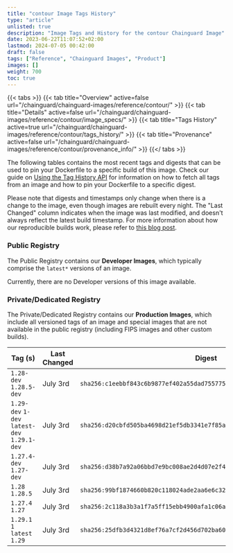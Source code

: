 ```yaml
---
title: "contour Image Tags History"
type: "article"
unlisted: true
description: "Image Tags and History for the contour Chainguard Image"
date: 2023-06-22T11:07:52+02:00
lastmod: 2024-07-05 00:42:00
draft: false
tags: ["Reference", "Chainguard Images", "Product"]
images: []
weight: 700
toc: true
---
```


{{< tabs >}}
{{< tab title="Overview" active=false url="/chainguard/chainguard-images/reference/contour/" >}}
{{< tab title="Details" active=false url="/chainguard/chainguard-images/reference/contour/image_specs/" >}}
{{< tab title="Tags History" active=true url="/chainguard/chainguard-images/reference/contour/tags_history/" >}}
{{< tab title="Provenance" active=false url="/chainguard/chainguard-images/reference/contour/provenance_info/" >}}
{{</ tabs >}}

The following tables contains the most recent tags and digests that can be used to pin your Dockerfile to a specific build of this image. Check our guide on [Using the Tag History API](/chainguard/chainguard-images/using-the-tag-history-api/) for information on how to fetch all tags from an image and how to pin your Dockerfile to a specific digest.

Please note that digests and timestamps only change when there is a change to the image, even though images are rebuilt every night. The "Last Changed" column indicates when the image was last modified, and doesn't always reflect the latest build timestamp. For more information about how our reproducible builds work, please refer to [this blog post](https://www.chainguard.dev/unchained/reproducing-chainguards-reproducible-image-builds).

### Public Registry
The Public Registry contains our **Developer Images**, which typically comprise the `latest*` versions of an image.

Currently, there are no Developer versions of this image available.

### Private/Dedicated Registry
The Private/Dedicated Registry contains our **Production Images**, which include all versioned tags of an image and special images that are not available in the public registry (including FIPS images and other custom builds).

| Tag (s)                                       | Last Changed | Digest                                                                    |
|-----------------------------------------------|--------------|---------------------------------------------------------------------------|
|  `1.28-dev` `1.28.5-dev`                      | July 3rd     | `sha256:c1eebbf843c6b9877ef402a55dad7557758076824e7f332f236716b4cc1dc8e7` |
|  `1.29-dev` `1-dev` `latest-dev` `1.29.1-dev` | July 3rd     | `sha256:d20cbfd505ba4698d21ef5db3341e7f85afaf4580c074305eac7131797aead7c` |
|  `1.27.4-dev` `1.27-dev`                      | July 3rd     | `sha256:d38b7a92a06bbd7e9bc008ae2d4d07e2f4157f25e6b6d3df7228e852ccbc8864` |
|  `1.28` `1.28.5`                              | July 3rd     | `sha256:99bf1874660b820c118024ade2aa6e6c327cabac7799638bf810d434e281284c` |
|  `1.27.4` `1.27`                              | July 3rd     | `sha256:2c118a3b3a1f7a5ff15ebb4900afa1c06aa1250b6b7ef4950dc027f484a45923` |
|  `1.29.1` `1` `latest` `1.29`                 | July 3rd     | `sha256:25dfb3d4321d8ef76a7cf2d456d702ba605f616969c11aabe2b1350966bffa1d` |

